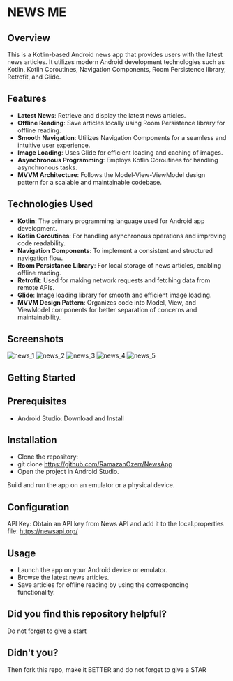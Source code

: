 # NEWS ME
## Overview
This is a Kotlin-based Android news app that provides users with the latest news articles. It utilizes modern Android development technologies such as Kotlin, Kotlin Coroutines, Navigation Components, Room Persistence library, Retrofit, and Glide.

## Features
- **Latest News**: Retrieve and display the latest news articles.
- **Offline Reading**: Save articles locally using Room Persistence library for offline reading.
- **Smooth Navigation**: Utilizes Navigation Components for a seamless and intuitive user experience.
- **Image Loading**: Uses Glide for efficient loading and caching of images.
- **Asynchronous Programming**: Employs Kotlin Coroutines for handling asynchronous tasks.
- **MVVM Architecture**: Follows the Model-View-ViewModel design pattern for a scalable and maintainable codebase.
## Technologies Used
- **Kotlin**: The primary programming language used for Android app development.
- **Kotlin Coroutines**: For handling asynchronous operations and improving code readability.
- **Navigation Components**: To implement a consistent and structured navigation flow.
- **Room Persistance Library**: For local storage of news articles, enabling offline reading.
- **Retrofit**: Used for making network requests and fetching data from remote APIs.
- **Glide**: Image loading library for smooth and efficient image loading.
- **MVVM Design Pattern**: Organizes code into Model, View, and ViewModel components for better separation of concerns and maintainability.
## Screenshots
![news_1](https://github.com/RamazanOzerr/NewsApp/assets/96844411/c0afb184-a443-4429-95da-f86172cb0467)
![news_2](https://github.com/RamazanOzerr/NewsApp/assets/96844411/6fad5ccf-a461-4dbc-a342-9f0df8de48e6)
![news_3](https://github.com/RamazanOzerr/NewsApp/assets/96844411/bcef359f-d46e-4d59-93ce-2caf3b3f7619)
![news_4](https://github.com/RamazanOzerr/NewsApp/assets/96844411/8956c218-a026-4b08-81c6-95d0a824710f)
![news_5](https://github.com/RamazanOzerr/NewsApp/assets/96844411/9adf0b55-81c2-4b76-a3fd-6b4db062e54d)

## Getting Started
## Prerequisites
- Android Studio: Download and Install
## Installation
- Clone the repository:
- git clone https://github.com/RamazanOzerr/NewsApp
- Open the project in Android Studio.

Build and run the app on an emulator or a physical device.

## Configuration
API Key: Obtain an API key from News API and add it to the local.properties file:
https://newsapi.org/

## Usage
- Launch the app on your Android device or emulator.
- Browse the latest news articles.
- Save articles for offline reading by using the corresponding functionality.

## Did you find this repository helpful?
Do not forget to give a start

## Didn't you?
Then fork this repo, make it BETTER and do not forget to give a STAR

